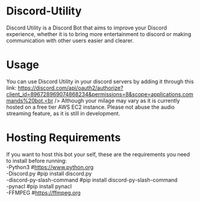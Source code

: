 # Discord-Utility
Discord Utility is a Discord Bot that aims to improve your Discord experience, whether it is to bring more entertainment to discord or making communication with other users easier and clearer.
# Usage
You can use Discord Utility in your discord servers by adding it through this link: https://discord.com/api/oauth2/authorize?client_id=896728969074868234&permissions=8&scope=applications.commands%20bot.<br /> 
Although your milage may vary as it is currently hosted on a free tier AWS EC2 instance.
Please not abuse the audio streaming feature, as it is still in development.
# Hosting Requirements
If you want to host this bot your self, these are the requirements you need to install before running: <br /> 
-Python3  #https://www.python.org<br />
-Discord.py #pip install discord.py<br />
-discord-py-slash-command #pip install discord-py-slash-command<br />
-pynacl #pip install pynacl<br />
-FFMPEG #https://ffmpeg.org
